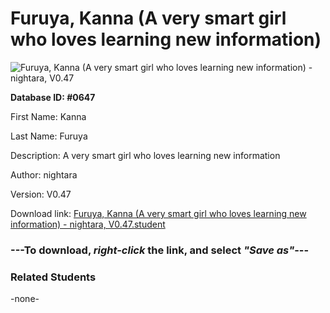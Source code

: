 # Furuya, Kanna (A very smart girl who loves learning new information)

<img src="Files/Furuya, Kanna (A very smart girl who loves learning new information).png" title="Furuya, Kanna (A very smart girl who loves learning new information) - nightara, V0.47">

**Database ID: #0647**

First Name: Kanna

Last Name: Furuya

Description: A very smart girl who loves learning new information

Author: nightara

Version: V0.47

Download link: <a href="https://raw.githubusercontent.com/Arbiter1223/Daigaku-Gurashi-Custom-Students/master/Files/Student Files/Furuya%2C%20Kanna%20(A%20very%20smart%20girl%20who%20loves%20learning%20new%20information)%20-%20nightara%2C%20V0.47.student">Furuya, Kanna (A very smart girl who loves learning new information) - nightara, V0.47.student</a>

### ---**To download, _right-click_ the link, and select _"Save as"_**---

### Related Students

-none-
